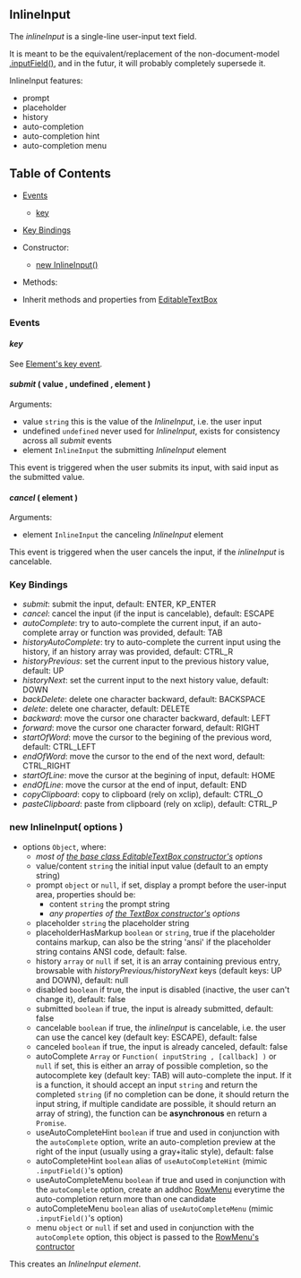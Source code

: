 
<a name="top"></a>
<a name="ref.InlineInput"></a>
## InlineInput

The *inlineInput* is a single-line user-input text field.

It is meant to be the equivalent/replacement of the non-document-model [.inputField()](high-level.md#ref.inputField),
and in the futur, it will probably completely supersede it.

InlineInput features:

* prompt
* placeholder
* history
* auto-completion
* auto-completion hint
* auto-completion menu



<a name="ref.InlineInput.toc"></a>
## Table of Contents

* [Events](#ref.InlineInput.event)
	* [key](#ref.InlineInput.event.key)

* [Key Bindings](#ref.InlineInput.keyBindings)

* Constructor:
	* [new InlineInput()](#ref.InlineInput.new)

* Methods:

* Inherit methods and properties from [EditableTextBox](EditableTextBox.md#ref.EditableTextBox.toc)



<a name="ref.InlineInput.event"></a>
### Events

<a name="ref.InlineInput.event.key"></a>
#### *key*

See [Element's key event](Element.md#ref.Element.event.key).



<a name="ref.InlineInput.event.submit"></a>
#### *submit* ( value , undefined , element )

Arguments:
* value `string` this is the value of the *InlineInput*, i.e. the user input
* undefined `undefined` never used for *InlineInput*, exists for consistency across all *submit* events
* element `InlineInput` the submitting *InlineInput* element

This event is triggered when the user submits its input, with said input as the submitted value.



<a name="ref.InlineInput.event.cancel"></a>
#### *cancel* ( element )

Arguments:
* element `InlineInput` the canceling *InlineInput* element

This event is triggered when the user cancels the input, if the *inlineInput* is cancelable.



<a name="ref.InlineInput.keyBindings"></a>
### Key Bindings

* *submit*: submit the input, default: ENTER, KP_ENTER
* *cancel*: cancel the input (if the input is cancelable), default: ESCAPE
* *autoComplete*: try to auto-complete the current input, if an auto-complete array or function was provided, default: TAB
* *historyAutoComplete*: try to auto-complete the current input using the history, if an history array was provided, default: CTRL_R
* *historyPrevious*: set the current input to the previous history value, default: UP
* *historyNext*: set the current input to the next history value, default: DOWN
* *backDelete*: delete one character backward, default: BACKSPACE
* *delete*: delete one character, default: DELETE
* *backward*: move the cursor one character backward, default: LEFT
* *forward*: move the cursor one character forward, default: RIGHT
* *startOfWord*: move the cursor to the begining of the previous word, default: CTRL_LEFT
* *endOfWord*: move the cursor to the end of the next word, default: CTRL_RIGHT
* *startOfLine*: move the cursor at the begining of input, default: HOME
* *endOfLine*: move the cursor at the end of input, default: END
* *copyClipboard*: copy to clipboard (rely on xclip), default: CTRL_O
* *pasteClipboard*: paste from clipboard (rely on xclip), default: CTRL_P



<a name="ref.InlineInput.new"></a>
### new InlineInput( options )

* options `Object`, where:
	* *most of [the base class EditableTextBox constructor's](EditableTextBox.md#ref.EditableTextBox.new) options*
	* value/content `string` the initial input value (default to an empty string)
	* prompt `object` or `null`, if set, display a prompt before the user-input area, properties should be:
		* content `string` the prompt string
		* *any properties of [the TextBox constructor's](TextBox.md#ref.TextBox.new) options*
	* placeholder `string` the placeholder string
	* placeholderHasMarkup `boolean` or `string`, true if the placeholder contains markup, can also be the string 'ansi'
	  if the placeholder string contains ANSI code, default: false.
	* history `array` or `null` if set, it is an array containing previous entry, browsable with *historyPrevious/historyNext* keys (default keys: UP and DOWN),
		default: null
	* disabled `boolean` if true, the input is disabled (inactive, the user can't change it), default: false
	* submitted `boolean` if true, the input is already submitted, default: false
	* cancelable `boolean` if true, the *inlineInput* is cancelable, i.e. the user can use the cancel key (default key: ESCAPE), default: false
	* canceled `boolean` if true, the input is already canceled, default: false
	* autoComplete `Array` or `Function( inputString , [callback] )` or `null` if set, this is either an array of possible completion,
	  so the autocomplete key (default key: TAB) will auto-complete the input. If it is a function, it should accept an input `string`
	  and return the completed `string` (if no completion can be done, it should return the input string,
	  if multiple candidate are possible, it should return an array of string), the function can be **asynchronous** en return a `Promise`.
	* useAutoCompleteHint `boolean` if true and used in conjunction with the `autoComplete` option, write an auto-completion preview
	  at the right of the input (usually using a gray+italic style), default: false
	* autoCompleteHint `boolean` alias of `useAutoCompleteHint` (mimic `.inputField()`'s option)
	* useAutoCompleteMenu `boolean` if true and used in conjunction with the `autoComplete` option, create an addhoc [RowMenu](RowMenu.md#ref.top)
	  everytime the auto-completion return more than one candidate
	* autoCompleteMenu `boolean` alias of `useAutoCompleteMenu` (mimic `.inputField()`'s option)
	* menu `object` or `null` if set and used in conjunction with the `autoComplete` option, this object is passed to
	  the [RowMenu's contructor](RowMenu.md#ref.RowMenu.new)

This creates an *InlineInput element*.

